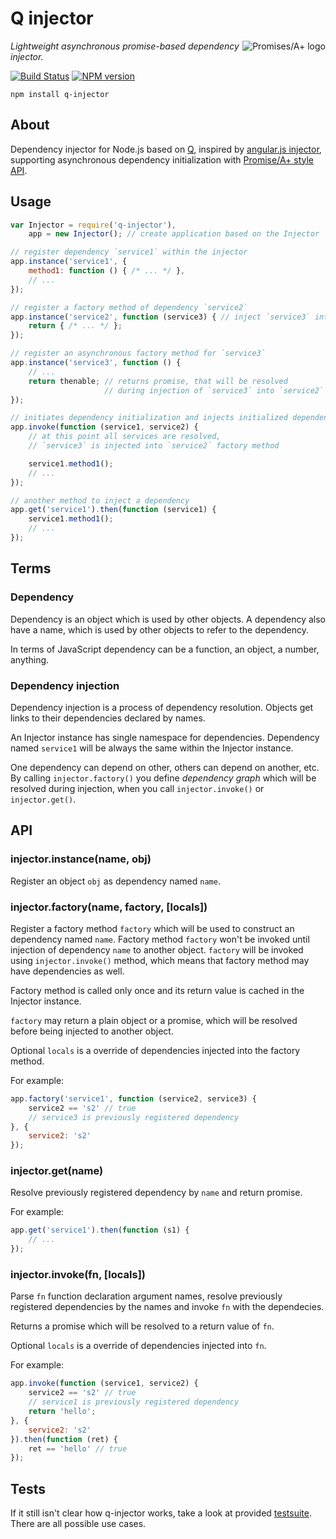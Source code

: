 # Q injector

<a href="http://promises-aplus.github.com/promises-spec">
    <img src="http://promises-aplus.github.com/promises-spec/assets/logo-small.png"
         align="right" alt="Promises/A+ logo" />
</a>

*Lightweight asynchronous promise-based dependency injector.*

[![Build Status](https://travis-ci.org/nailgun/q-injector.png?branch=master)](https://travis-ci.org/nailgun/q-injector)
[![NPM version](https://badge.fury.io/js/q-injector.png)](http://badge.fury.io/js/q-injector)

```npm install q-injector```


## About

Dependency injector for Node.js based on [Q](https://github.com/kriskowal/q),
inspired by [angular.js injector](http://docs.angularjs.org/api/AUTO.$injector),
supporting asynchronous dependency initialization with
[Promise/A+ style API](http://promises-aplus.github.com/promises-spec).


## Usage

```js
var Injector = require('q-injector'),
    app = new Injector(); // create application based on the Injector

// register dependency `service1` within the injector
app.instance('service1', {
    method1: function () { /* ... */ },
    // ...
});

// register a factory method of dependency `service2`
app.instance('service2', function (service3) { // inject `service3` into the factory method
    return { /* ... */ };
});

// register an asynchronous factory method for `service3`
app.instance('service3', function () {
    // ...
    return thenable; // returns promise, that will be resolved
                     // during injection of `service3` into `service2`
});

// initiates dependency initialization and injects initialized dependencies
app.invoke(function (service1, service2) {
    // at this point all services are resolved,
    // `service3` is injected into `service2` factory method

    service1.method1();
    // ...
});

// another method to inject a dependency
app.get('service1').then(function (service1) {
    service1.method1();
    // ...
});
```


## Terms

### Dependency

Dependency is an object which is used by other objects. A dependency also have
a name, which is used by other objects to refer to the dependency.

In terms of JavaScript dependency can be a function, an object, a number,
anything.

### Dependency injection

Dependency injection is a process of dependency resolution. Objects get links
to their dependencies declared by names.

An Injector instance has single namespace for dependencies. Dependency named
`service1` will be always the same within the Injector instance.

One dependency can depend on other, others can depend on another, etc. By
calling `injector.factory()` you define *dependency graph* which will be
resolved during injection, when you call `injector.invoke()` or
`injector.get()`.


## API

### injector.instance(name, obj)

Register an object `obj` as dependency named `name`.

### injector.factory(name, factory, [locals])

Register a factory method `factory` which will be used to construct an
dependency named `name`. Factory method `factory` won't be invoked until
injection of dependency `name` to another object. `factory` will be invoked
using `injector.invoke()` method, which means that factory method may have
dependencies as well.

Factory method is called only once and its return value is cached in the
Injector instance.

`factory` may return a plain object or a promise, which will be resolved before
being injected to another object.

Optional `locals` is a override of dependencies injected into the factory
method.

For example:
```js
app.factory('service1', function (service2, service3) {
    service2 == 's2' // true
    // service3 is previously registered dependency
}, {
    service2: 's2'
});
```

### injector.get(name)

Resolve previously registered dependency by `name` and return promise.

For example:
```js
app.get('service1').then(function (s1) {
    // ...
});
```

### injector.invoke(fn, [locals])

Parse `fn` function declaration argument names, resolve previously registered
dependencies by the names and invoke `fn` with the dependecies.

Returns a promise which will be resolved to a return value of `fn`.

Optional `locals` is a override of dependencies injected into `fn`.

For example:
```js
app.invoke(function (service1, service2) {
    service2 == 's2' // true
    // service1 is previously registered dependency
    return 'hello';
}, {
    service2: 's2'
}).then(function (ret) {
    ret == 'hello' // true
});
```


## Tests

If it still isn't clear how q-injector works, take a look at provided
[testsuite](test/test.injector.js). There are all possible use cases.
